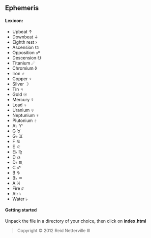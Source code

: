 ﻿Ephemeris 
--------- 

#### Lexicon: 
- Upbeat &#8593;
- Downbeat &#8595;
- Eighth rest &#8250;
- Ascension &#9738; 
- Opposition &#9741; 
- Descension &#9739; 
- Titanium &#9732; 
- Chromium &#9674; 
- Iron &#9794; 
- Copper &#9792; 
- Silver &#9789; 
- Tin &#9795; 
- Gold &#9737; 
- Mercury &#9791; 
- Lead &#9796; 
- Uranium &#9797; 
- Neptunium &#9798; 
- Plutonium &#9799; 
- A&#9837; &#9800; 
- G &#9801; 
- G&#9837; &#9802; 
- F &#9803; 
- E &#9804; 
- E&#9837; &#9805; 
- D &#9806; 
- D&#9837; &#9807; 
- C &#9808; 
- B &#9809; 
- B&#9837; &#9810; 
- A &#9811; 
- Fire &#9839; 
- Air &#9838; 
- Water &#9837; 

#### Getting started 

Unpack the file in a directory of your choice, then click on **index.html**
 
> Copyright &#169; 2012 Reid Netterville III 